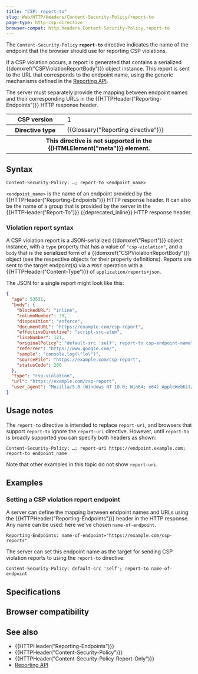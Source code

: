 ```yaml
---
title: "CSP: report-to"
slug: Web/HTTP/Headers/Content-Security-Policy/report-to
page-type: http-csp-directive
browser-compat: http.headers.Content-Security-Policy.report-to
---
```




The `Content-Security-Policy` **`report-to`** directive indicates the name of the endpoint that the browser should use for reporting CSP violations.

If a CSP violation occurs, a report is generated that contains a serialized {{domxref("CSPViolationReportBody")}} object instance.
This report is sent to the URL that corresponds to the endpoint name, using the generic mechanisms defined in the [Reporting API](/Web/API/Reporting_API).

The server must separately provide the mapping between endpoint names and their corresponding URLs in the {{HTTPHeader("Reporting-Endpoints")}} HTTP response header.

<table class="properties">
  <tbody>
    <tr>
      <th scope="row">CSP version</th>
      <td>1</td>
    </tr>
    <tr>
      <th scope="row">Directive type</th>
      <td>{{Glossary("Reporting directive")}}</td>
    </tr>
    <tr>
      <th colspan="2" scope="row">
        This directive is not supported in the {{HTMLElement("meta")}} element.
      </th>
    </tr>
  </tbody>
</table>

## Syntax

```http
Content-Security-Policy: …; report-to <endpoint_name>
```

`<endpoint_name>` is the name of an endpoint provided by the {{HTTPHeader("Reporting-Endpoints")}} HTTP response header.
It can also be the name of a group that is provided by the server in the {{HTTPHeader("Report-To")}} {{deprecated_inline}} HTTP response header.

### Violation report syntax

A CSP violation report is a JSON-serialized {{domxref("Report")}} object instance, with a `type` property that has a value of `"csp-violation"`, and a `body` that is the serialized form of a {{domxref("CSPViolationReportBody")}} object (see the respective objects for their property definitions).
Reports are sent to the target endpoint(s) via a `POST` operation with a {{HTTPHeader("Content-Type")}} of `application/reports+json`.

The JSON for a single report might look like this:

```json
{
  "age": 53531,
  "body": {
    "blockedURL": "inline",
    "columnNumber": 39,
    "disposition": "enforce",
    "documentURL": "https://example.com/csp-report",
    "effectiveDirective": "script-src-elem",
    "lineNumber": 121,
    "originalPolicy": "default-src 'self'; report-to csp-endpoint-name",
    "referrer": "https://www.google.com/",
    "sample": "console.log(\"lo\")",
    "sourceFile": "https://example.com/csp-report",
    "statusCode": 200
  },
  "type": "csp-violation",
  "url": "https://example.com/csp-report",
  "user_agent": "Mozilla/5.0 (Windows NT 10.0; Win64; x64) AppleWebKit/537.36 (KHTML, like Gecko) Chrome/127.0.0.0 Safari/537.36"
}
```

## Usage notes

The `report-to` directive is intended to replace `report-uri`, and browsers that support `report-to` ignore the `report-uri` directive.
However, until `report-to` is broadly supported you can specify both headers as shown:

```http
Content-Security-Policy: …; report-uri https://endpoint.example.com; report-to endpoint_name
```

Note that other examples in this topic do not show `report-uri`.

## Examples

### Setting a CSP violation report endpoint

A server can define the mapping between endpoint names and URLs using the {{HTTPHeader("Reporting-Endpoints")}} header in the HTTP response.
Any name can be used: here we've chosen `name-of-endpoint`.

```http
Reporting-Endpoints: name-of-endpoint="https://example.com/csp-reports"
```

The server can set this endpoint name as the target for sending CSP violation reports to using the `report-to` directive:

```http
Content-Security-Policy: default-src 'self'; report-to name-of-endpoint
```

## Specifications



## Browser compatibility



## See also

- {{HTTPHeader("Reporting-Endpoints")}}
- {{HTTPHeader("Content-Security-Policy")}}
- {{HTTPHeader("Content-Security-Policy-Report-Only")}}
- [Reporting API](/Web/API/Reporting_API)
